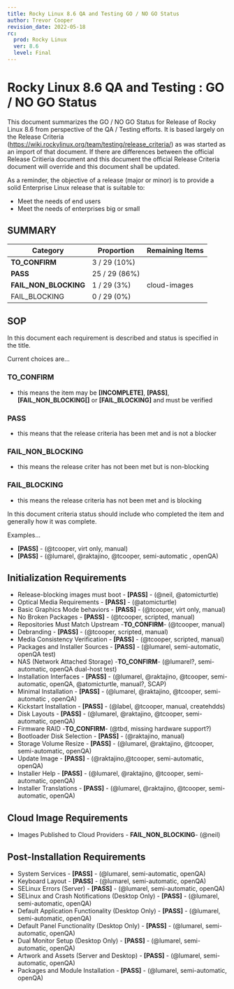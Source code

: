 ```yaml
---
title: Rocky Linux 8.6 QA and Testing GO / NO GO Status
author: Trevor Cooper
revision_date: 2022-05-18
rc:
  prod: Rocky Linux
  ver: 8.6
  level: Final
---
```


# Rocky Linux 8.6 QA and Testing : GO / NO GO Status
This document summarizes the GO / NO GO Status for Release of Rocky Linux 8.6 from perspective of the QA / Testing efforts. It is based largely on the Release Criteria (https://wiki.rockylinux.org/team/testing/release_criteria/) as was started as an import of that document. If there are differences between the official Release Critieria document and this document the official Release Criteria document will override and this document shall be updated.

As a reminder, the objective of a release (major or minor) is to provide a solid Enterprise Linux release that is suitable to:
-   Meet the needs of end users
-   Meet the needs of enterprises big or small


## SUMMARY

| Category              | Proportion        | Remaining Items |
| --------------------- | ----------------- | --------------- |
| **TO_CONFIRM**        |    3 / 29 (10%)   |                 |
| **PASS**              |   25 / 29 (86%)   |                 |
| **FAIL_NON_BLOCKING** |    1 / 29 (3%)    | cloud-images    |
| FAIL_BLOCKING         |    0 / 29 (0%)    |                 |


## SOP
In this document each requirement is described and status is specified in the title.

Current choices are...

### TO_CONFIRM
-   this means the item may be **[INCOMPLETE]**, **[PASS]**, **[FAIL_NON_BLOCKING[]** or **[FAIL_BLOCKING]** and must be verified

### PASS
-   this means that the release criteria has been met and is not a blocker

### FAIL_NON_BLOCKING
-   this means the release criter has not been met but is non-blocking

### FAIL_BLOCKING
-   this means the release criteria has not been met and is blocking

In this document criteria status should include who completed the item and generally how it was complete.

Examples...

-   **[PASS]** - (@tcooper, virt only, manual)
-   **[PASS]** - (@lumarel, @raktajino, @tcooper, semi-automatic , openQA)


## Initialization Requirements

-   Release-blocking images must boot - **[PASS]** - (@neil, @atomicturtle)
-   Optical Media Requirements - **[PASS]** - (@atomicturtle)
-   Basic Graphics Mode behaviors - **[PASS]** - (@tcooper, virt only, manual)
-   No Broken Packages - **[PASS]** - (@tcooper, scripted, manual)
-   Repositories Must Match Upstream -**TO_CONFIRM**- (@tcooper, manual)
-   Debranding - **[PASS]** - (@tcooper, scripted, manual)
-   Media Consistency Verification - **[PASS]** - (@tcooper, scripted, manual)
-   Packages and Installer Sources - **[PASS]** - (@lumarel, semi-automatic, openQA test)
-   NAS (Network Attached Storage) -**TO_CONFIRM**- (@lumarel?, semi-automatic, openQA dual-host test)
-   Installation Interfaces - **[PASS]** - (@lumarel, @raktajino, @tcooper, semi-automatic, openQA, @atomicturtle, manual?, SCAP)
-   Minimal Installation - **[PASS]** - (@lumarel, @raktajino, @tcooper, semi-automatic , openQA)
-   Kickstart Installation - **[PASS]** - (@label, @tcooper, manual, createhdds)
-   Disk Layouts - **[PASS]** - (@lumarel, @raktajino, @tcooper, semi-automatic, openQA)
-   Firmware RAID -**TO_CONFIRM**- (@tbd, missing hardware support?)
-   Bootloader Disk Selection - **[PASS]** - (@raktajino, manual)
-   Storage Volume Resize - **[PASS]** - (@lumarel, @raktajino, @tcooper, semi-automatic, openQA)
-   Update Image - **[PASS]** - (@raktajino,@tcooper, semi-automatic, openQA)
-   Installer Help - **[PASS]** - (@lumarel, @raktajino, @tcooper, semi-automatic, openQA)
-   Installer Translations - **[PASS]** - (@lumarel, @raktajino, @tcooper, semi-automatic, openQA)


## Cloud Image Requirements
-   Images Published to Cloud Providers - **FAIL_NON_BLOCKING**- (@neil)


## Post-Installation Requirements
-   System Services - **[PASS]** - (@lumarel, semi-automatic, openQA)
-   Keyboard Layout - **[PASS]** - (@lumarel, semi-automatic, openQA)
-   SELinux Errors (Server) - **[PASS]** - (@lumarel, semi-automatic, openQA)
-   SELinux and Crash Notifications (Desktop Only) - **[PASS]** - (@lumarel, semi-automatic, openQA)
-   Default Application Functionality (Desktop Only) - **[PASS]** - (@lumarel, semi-automatic, openQA)
-   Default Panel Functionality (Desktop Only) - **[PASS]** - (@lumarel, semi-automatic, openQA)
-   Dual Monitor Setup (Desktop Only) - **[PASS]** - (@lumarel, semi-automatic, openQA)
-   Artwork and Assets (Server and Desktop) - **[PASS]** - (@lumarel, semi-automatic, openQA)
-   Packages and Module Installation - **[PASS]** - (@lumarel, semi-automatic, openQA)
